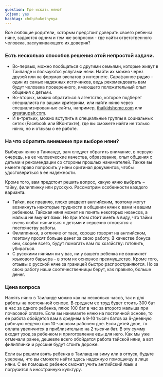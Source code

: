 ```yaml
---
question: Где искать няню?
ldjson: yes
hashtag: chdhphuketnynya
---
```



Все любящие родители, которым предстоит доверить своего ребенка няне, задаются одним и тем же вопросом - где найти ответственного человека, заслуживающего их доверия? 

### Есть несколько способов решения этой непростой задачи.

* Во-первых, можно пообщаться с другими семьями, которые живут в Таиланде и пользуются услугами няни. Найти их можно через друзей или на форумах экспатов в интернете. Сарафанное радио – один из самых надежных источников, ведь рекомендовать вам будут человека проверенного, имеющего положительный опыт общения с детьми.
* Во-вторых, можно обратиться в агентство, которое подберет специалиста по вашим критериям, или найти няню через специализированные сайты, например, [thaikidshome.com](https://www.thaikidshome.com/) или [greataupair.com](https://www.greataupair.com/).
* И в-третьих, можно вступить в специальные группы в социальных сетях (Facebook или ВКонтакте), где вы сможете найти не только няню, но и отзывы о ее работе.

### На что обратить внимание при выборе няни?

Выбирая няню в Таиланде, вам следует обратить внимание, в первую очередь, на ее человеческие качества, образование, опыт общения с детьми и рекомендации со стороны прошлых нанимателей. Также вы имеете право попросить у няни оригинал документов, чтобы удостовериться в ее надежности. 

Кроме того, вам предстоит решить вопрос, какую няню выбрать – тайку, филиппинку или русскую. Рассмотрим особенности каждого варианта.
* Тайки, как правило, плохо владеют английским, поэтому могут возникнуть некоторые трудности в общении няни с вами и вашим ребенком. Тайская няня может не понять некоторых нюансов, а малыш не выучит язык. Но при этом стоит иметь в виду, что тайки очень любят нянчиться с детьми и серьезно относятся к постоянству работы. 
* Филиппинки, в отличие от таек, хорошо говорят на английском, поэтому просят больше денег за свою работу. В качестве бонуса они, скорее всего, будут помогать вам по хозяйству: готовить, убираться. 
* С русскими нянями ни у вас, ни у вашего ребенка не возникнет языкового барьера – в этом их основное преимущество. Кроме того, отзывы о русской няне за границей быстро распространяются. Но за свою работу наши соотечественницы берут, как правило, больше денег.

### Цена вопроса

Нанять няню в Таиланде можно как на несколько часов, так и для работы на постоянной основе. В среднем ее труд будет стоить 300 бат в час за одного ребенка, плюс 100 бат в час за второго малыша при почасовой оплате. Если вы нанимаете няню на постоянной основе, то ее работа обойдется вам в среднем в 9-10 тысяч батов за 6-дневную рабочую неделю при 10-часовом рабочем дне. Если детей двое, то оплата увеличится в приблизительно на 2 тысячи бат. В эту сумму входит уход за ребенком и приготовление еды для него. Как мы уже отмечали ранее, дешевле всего обойдется работа тайской няни, а вот филиппинки и русские будут стоить дороже. 

Если вы решили взять ребенка в Таиланд на зиму или в отпуск, будьте уверены, что вы сможете найти здесь надежную помощницу в лице няни. С ее помощью ребенок сможет учить английский язык и погрузится в иностранную культуру.

